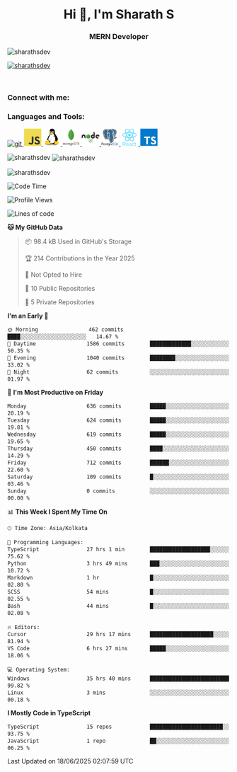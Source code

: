 <h1 align="center">Hi 👋, I'm Sharath S</h1>
<h3 align="center">MERN Developer</h3>

<p align="left"> <img src="https://komarev.com/ghpvc/?username=sharathsdev&label=Profile%20views&color=0e75b6&style=flat" alt="sharathsdev" /> </p>

<p align="left"> <a href="https://github.com/ryo-ma/github-profile-trophy"><img src="https://github-profile-trophy.vercel.app/?username=sharathsdev" alt="sharathsdev" /></a> </p>

<p align="left"> <a href="https://twitter.com/" target="blank"><img src="https://img.shields.io/twitter/follow/?logo=twitter&style=for-the-badge" alt="" /></a> </p>

<h3 align="left">Connect with me:</h3>
<p align="left">
</p>

<h3 align="left">Languages and Tools:</h3>
<p align="left"> <a href="https://git-scm.com/" target="_blank" rel="noreferrer"> <img src="https://www.vectorlogo.zone/logos/git-scm/git-scm-icon.svg" alt="git" width="40" height="40"/> </a> <a href="https://developer.mozilla.org/en-US/docs/Web/JavaScript" target="_blank" rel="noreferrer"> <img src="https://raw.githubusercontent.com/devicons/devicon/master/icons/javascript/javascript-original.svg" alt="javascript" width="40" height="40"/> </a> <a href="https://www.linux.org/" target="_blank" rel="noreferrer"> <img src="https://raw.githubusercontent.com/devicons/devicon/master/icons/linux/linux-original.svg" alt="linux" width="40" height="40"/> </a> <a href="https://www.mongodb.com/" target="_blank" rel="noreferrer"> <img src="https://raw.githubusercontent.com/devicons/devicon/master/icons/mongodb/mongodb-original-wordmark.svg" alt="mongodb" width="40" height="40"/> </a> <a href="https://nodejs.org" target="_blank" rel="noreferrer"> <img src="https://raw.githubusercontent.com/devicons/devicon/master/icons/nodejs/nodejs-original-wordmark.svg" alt="nodejs" width="40" height="40"/> </a> <a href="https://www.postgresql.org" target="_blank" rel="noreferrer"> <img src="https://raw.githubusercontent.com/devicons/devicon/master/icons/postgresql/postgresql-original-wordmark.svg" alt="postgresql" width="40" height="40"/> </a> <a href="https://reactjs.org/" target="_blank" rel="noreferrer"> <img src="https://raw.githubusercontent.com/devicons/devicon/master/icons/react/react-original-wordmark.svg" alt="react" width="40" height="40"/> </a> <a href="https://www.typescriptlang.org/" target="_blank" rel="noreferrer"> <img src="https://raw.githubusercontent.com/devicons/devicon/master/icons/typescript/typescript-original.svg" alt="typescript" width="40" height="40"/> </a> </p>

<p><img align="left" src="https://github-readme-stats.vercel.app/api/top-langs?username=sharathsdev&show_icons=true&locale=en&layout=compact" alt="sharathsdev" /></p>

<p>&nbsp;<img align="center" src="https://github-readme-stats.vercel.app/api?username=sharathsdev&show_icons=true&locale=en" alt="sharathsdev" /></p>

<p><img align="center" src="https://github-readme-streak-stats.herokuapp.com/?user=sharathsdev&" alt="sharathsdev" /></p>
 
 <!--START_SECTION:waka-->
![Code Time](http://img.shields.io/badge/Code%20Time-777%20hrs%2014%20mins-blue)

![Profile Views](http://img.shields.io/badge/Profile%20Views-0-blue)

![Lines of code](https://img.shields.io/badge/From%20Hello%20World%20I%27ve%20Written-4.8%20million%20lines%20of%20code-blue)

**🐱 My GitHub Data** 

> 📦 98.4 kB Used in GitHub's Storage 
 > 
> 🏆 214 Contributions in the Year 2025
 > 
> 🚫 Not Opted to Hire
 > 
> 📜 10 Public Repositories 
 > 
> 🔑 5 Private Repositories 
 > 
**I'm an Early 🐤** 

```text
🌞 Morning                462 commits         ████░░░░░░░░░░░░░░░░░░░░░   14.67 % 
🌆 Daytime                1586 commits        █████████████░░░░░░░░░░░░   50.35 % 
🌃 Evening                1040 commits        ████████░░░░░░░░░░░░░░░░░   33.02 % 
🌙 Night                  62 commits          ░░░░░░░░░░░░░░░░░░░░░░░░░   01.97 % 
```
📅 **I'm Most Productive on Friday** 

```text
Monday                   636 commits         █████░░░░░░░░░░░░░░░░░░░░   20.19 % 
Tuesday                  624 commits         █████░░░░░░░░░░░░░░░░░░░░   19.81 % 
Wednesday                619 commits         █████░░░░░░░░░░░░░░░░░░░░   19.65 % 
Thursday                 450 commits         ████░░░░░░░░░░░░░░░░░░░░░   14.29 % 
Friday                   712 commits         ██████░░░░░░░░░░░░░░░░░░░   22.60 % 
Saturday                 109 commits         █░░░░░░░░░░░░░░░░░░░░░░░░   03.46 % 
Sunday                   0 commits           ░░░░░░░░░░░░░░░░░░░░░░░░░   00.00 % 
```


📊 **This Week I Spent My Time On** 

```text
🕑︎ Time Zone: Asia/Kolkata

💬 Programming Languages: 
TypeScript               27 hrs 1 min        ███████████████████░░░░░░   75.62 % 
Python                   3 hrs 49 mins       ███░░░░░░░░░░░░░░░░░░░░░░   10.72 % 
Markdown                 1 hr                █░░░░░░░░░░░░░░░░░░░░░░░░   02.80 % 
SCSS                     54 mins             █░░░░░░░░░░░░░░░░░░░░░░░░   02.55 % 
Bash                     44 mins             █░░░░░░░░░░░░░░░░░░░░░░░░   02.08 % 

🔥 Editors: 
Cursor                   29 hrs 17 mins      ████████████████████░░░░░   81.94 % 
VS Code                  6 hrs 27 mins       █████░░░░░░░░░░░░░░░░░░░░   18.06 % 

💻 Operating System: 
Windows                  35 hrs 40 mins      █████████████████████████   99.82 % 
Linux                    3 mins              ░░░░░░░░░░░░░░░░░░░░░░░░░   00.18 % 
```

**I Mostly Code in TypeScript** 

```text
TypeScript               15 repos            ███████████████████████░░   93.75 % 
JavaScript               1 repo              ██░░░░░░░░░░░░░░░░░░░░░░░   06.25 % 
```




 Last Updated on 18/06/2025 02:07:59 UTC
<!--END_SECTION:waka-->
